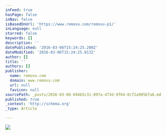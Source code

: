 ```yaml
---
inFeed: true
hasPage: false
inNav: false
isBasedOnUrl: 'https://www.removu.com/removu-p1/'
inLanguage: null
starred: false
keywords: []
description: ''
datePublished: '2016-03-06T15:24:25.200Z'
dateModified: '2016-03-06T15:24:25.013Z'
author: []
title: ''
authors: []
publisher:
  name: removu.com
  domain: www.removu.com
  url: null
  favicon: null
sourcePath: _posts/2016-03-06-694b5c31-897a-473d-9f64-0cf2a905bfa8.md
published: true
_context: 'http://schema.org'
_type: Article

---
```

![](https://www.removu.com/wp-content/uploads/2015/04/p1_slide_tilt.png)